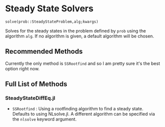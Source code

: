 # Steady State Solvers

`solve(prob::SteadyStateProblem,alg;kwargs)`

Solves for the steady states in the problem defined by `prob` using the algorithm
`alg`. If no algorithm is given, a default algorithm will be chosen.

## Recommended Methods

Currently the only method is `SSRootfind` and so I am pretty sure it's the best
option right now.

## Full List of Methods

### SteadyStateDiffEq.jl

- `SSRootfind` : Using a rootfinding algorithm to find a steady state. Defaults
  to using NLsolve.jl. A different algorithm can be specified via the `nlsolve`
  keyword argument.
